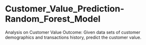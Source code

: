 # Customer_Value_Prediction-Random_Forest_Model
Analysis on Customer Value Outcome: Given data sets of customer demographics and transactions history, predict the customer value.
